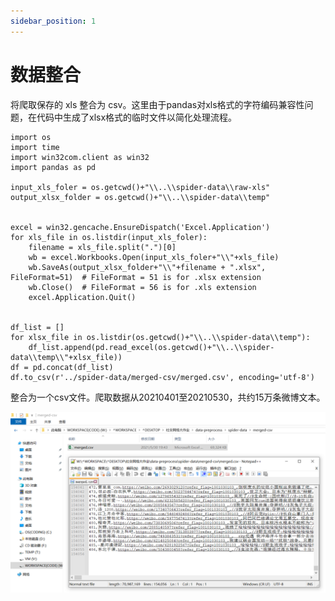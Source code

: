 ```yaml
---
sidebar_position: 1
---
```


# 数据整合

将爬取保存的 xls 整合为 csv。这里由于pandas对xls格式的字符编码兼容性问题，在代码中生成了xlsx格式的临时文件以简化处理流程。

```
import os
import time
import win32com.client as win32
import pandas as pd

input_xls_foler = os.getcwd()+"\\..\\spider-data\\raw-xls"
output_xlsx_folder = os.getcwd()+"\\..\\spider-data\\temp"


excel = win32.gencache.EnsureDispatch('Excel.Application')
for xls_file in os.listdir(input_xls_foler):
    filename = xls_file.split(".")[0]
    wb = excel.Workbooks.Open(input_xls_foler+"\\"+xls_file)
    wb.SaveAs(output_xlsx_folder+"\\"+filename + ".xlsx", FileFormat=51)  # FileFormat = 51 is for .xlsx extension
    wb.Close()  # FileFormat = 56 is for .xls extension
    excel.Application.Quit()


df_list = []
for xlsx_file in os.listdir(os.getcwd()+"\\..\\spider-data\\temp"):
    df_list.append(pd.read_excel(os.getcwd()+"\\..\\spider-data\\temp\\"+xlsx_file))
df = pd.concat(df_list)
df.to_csv(r'../spider-data/merged-csv/merged.csv', encoding='utf-8')
```

整合为一个csv文件。爬取数据从20210401至20210530，共约15万条微博文本。

![1.2](img/../../../static/img/1.2.png "运行效果")
